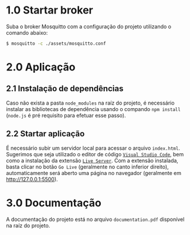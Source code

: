 # 1.0 Startar broker

Suba o broker Mosquitto com a configuração do projeto utilizando o comando abaixo:
```bash
$ mosquitto -c ./assets/mosquitto.conf
```

# 2.0 Aplicação

## 2.1 Instalação de dependências

Caso não exista a pasta `node_modules` na raíz do projeto, é necessário instalar as bibliotecas de dependência usando o compando `npm install` (`node.js` é pré requisito para efetuar esse passo).

## 2.2 Startar aplicação

É necessário subir um servidor local para acessar o arquivo `index.html`.
Sugerimos que seja utilizado o editor de código [`Visual Studio Code`](https://code.visualstudio.com/), bem como a instalação da extensão [`Live Server`](https://marketplace.visualstudio.com/items?itemName=ritwickdey.LiveServer).
Com a extensão instalada, basta clicar no botão `Go Live` (geralmente no canto inferior direito), automaticamente será aberto uma página no navegador (geralmente em http://127.0.0.1:5500).

# 3.0 Documentação

A documentação do projeto está no arquivo `documentation.pdf` disponível na raíz do projeto.